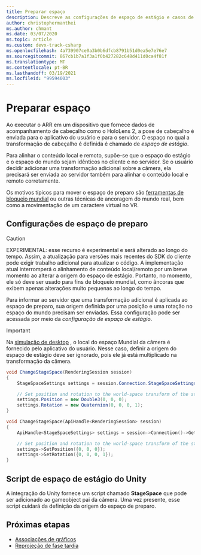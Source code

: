 ```yaml
---
title: Preparar espaço
description: Descreve as configurações de espaço de estágio e casos de uso
author: christophermanthei
ms.author: chmant
ms.date: 03/07/2020
ms.topic: article
ms.custom: devx-track-csharp
ms.openlocfilehash: 4a739907ce0a3b0b6dfcb8791b51d0ea5e7e76e7
ms.sourcegitcommit: 867cb1b7a1f3a1f0b427282c648d411d0ca4f81f
ms.translationtype: MT
ms.contentlocale: pt-BR
ms.lasthandoff: 03/19/2021
ms.locfileid: "99594003"
---
```

# <a name="stage-space"></a>Preparar espaço

Ao executar o ARR em um dispositivo que fornece dados de acompanhamento de cabeçalho como o HoloLens 2, a pose de cabeçalho é enviada para o aplicativo do usuário e para o servidor. O espaço no qual a transformação de cabeçalho é definida é chamado de *espaço de estágio*.

Para alinhar o conteúdo local e remoto, supõe-se que o espaço do estágio e o espaço do mundo sejam idênticos no cliente e no servidor. Se o usuário decidir adicionar uma transformação adicional sobre a câmera, ela precisará ser enviada ao servidor também para alinhar o conteúdo local e remoto corretamente.

Os motivos típicos para mover o espaço de preparo são [ferramentas de bloqueio mundial](https://microsoft.github.io/MixedReality-WorldLockingTools-Unity/README.html) ou outras técnicas de ancoragem do mundo real, bem como a movimentação de um caractere virtual no VR.

## <a name="stage-space-settings"></a>Configurações de espaço de preparo

> [!CAUTION]
> EXPERIMENTAL: esse recurso é experimental e será alterado ao longo do tempo. Assim, a atualização para versões mais recentes do SDK do cliente pode exigir trabalho adicional para atualizar o código. A implementação atual interromperá o alinhamento de conteúdo local/remoto por um breve momento ao alterar a origem do espaço de estágio.
Portanto, no momento, ele só deve ser usado para fins de bloqueio mundial, como âncoras que exibem apenas alterações muito pequenas ao longo do tempo.

Para informar ao servidor que uma transformação adicional é aplicada ao espaço de preparo, sua origem definida por uma posição e uma rotação no espaço do mundo precisam ser enviadas. Essa configuração pode ser acessada por meio da *configuração de espaço de estágio*.

> [!IMPORTANT]
> Na [simulação de desktop](../../concepts/graphics-bindings.md) , o local do espaço Mundial da câmera é fornecido pelo aplicativo do usuário. Nesse caso, definir a origem do espaço de estágio deve ser ignorado, pois ele já está multiplicado na transformação da câmera.

```cs
void ChangeStageSpace(RenderingSession session)
{
    StageSpaceSettings settings = session.Connection.StageSpaceSettings;

    // Set position and rotation to the world-space transform of the stage space.
    settings.Position = new Double3(0, 0, 0);
    settings.Rotation = new Quaternion(0, 0, 0, 1);
}
```

```cpp
void ChangeStageSpace(ApiHandle<RenderingSession> session)
{
    ApiHandle<StageSpaceSettings> settings = session->Connection()->GetStageSpaceSettings();

    // Set position and rotation to the world-space transform of the stage space.
    settings->SetPosition({0, 0, 0});
    settings->SetRotation({0, 0, 0, 1});
}
```

## <a name="unity-stage-space-script"></a>Script de espaço de estágio do Unity

A integração do Unity fornece um script chamado **StageSpace** que pode ser adicionado ao gameobject pai da câmera. Uma vez presente, esse script cuidará da definição da origem do espaço de preparo.

## <a name="next-steps"></a>Próximas etapas

* [Associações de gráficos](../../concepts/graphics-bindings.md)
* [Reprojeção de fase tardia](late-stage-reprojection.md)
